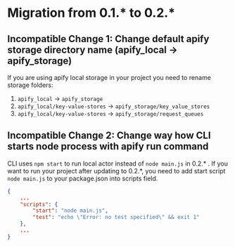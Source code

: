 # Migration from 0.1.* to 0.2.*

## Incompatible Change 1: Change default apify storage directory name (apify_local -> apify_storage)

If you are using apify local storage in your project you need to rename storage folders:

1. `apify_local` -> `apify_storage`
2. `apify_local/key-value-stores` -> `apify_storage/key_value_stores`
3. `apify_local/key-value-stores` -> `apify_storage/request_queues`

## Incompatible Change 2: Change way how CLI starts node process with apify run command

CLI uses `npm start` to run local actor instead of `node main.js` in 0.2.* .
If you want to run your project after updating to 0.2.*, you need to add start script `node main.js` to your package.json into scripts field.

```json
{
    ...
    "scripts": {
        "start": "node main.js",
        "test": "echo \"Error: no test specified\" && exit 1"
    },
    ...
}
```
